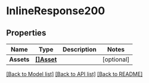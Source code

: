 # InlineResponse200

## Properties
Name | Type | Description | Notes
------------ | ------------- | ------------- | -------------
**Assets** | [**[]Asset**](Asset.md) |  | [optional] 

[[Back to Model list]](../README.md#documentation-for-models) [[Back to API list]](../README.md#documentation-for-api-endpoints) [[Back to README]](../README.md)


